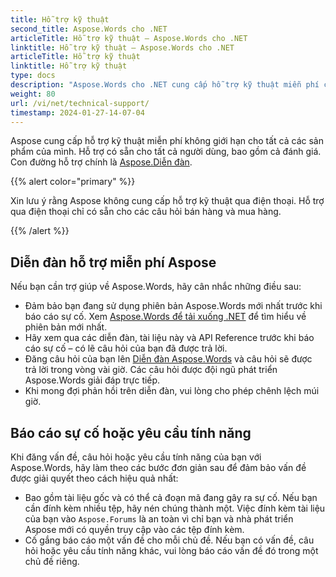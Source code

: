 ```yaml
---
title: Hỗ trợ kỹ thuật
second_title: Aspose.Words cho .NET
articleTitle: Hỗ trợ kỹ thuật – Aspose.Words cho .NET
linktitle: Hỗ trợ kỹ thuật – Aspose.Words cho .NET
articleTitle: Hỗ trợ kỹ thuật
linktitle: Hỗ trợ kỹ thuật
type: docs
description: "Aspose.Words cho .NET cung cấp hỗ trợ kỹ thuật miễn phí cho tất cả người dùng. Vui lòng báo cáo câu hỏi, vấn đề hoặc yêu cầu tính năng của bạn bằng Diễn đàn hỗ trợ miễn phí Aspose."
weight: 80
url: /vi/net/technical-support/
timestamp: 2024-01-27-14-07-04
---
```


Aspose cung cấp hỗ trợ kỹ thuật miễn phí không giới hạn cho tất cả các sản phẩm của mình. Hỗ trợ có sẵn cho tất cả người dùng, bao gồm cả đánh giá. Con đường hỗ trợ chính là [Aspose.Diễn đàn](https://forum.aspose.com/c/words/8).

{{% alert color="primary" %}}

Xin lưu ý rằng Aspose không cung cấp hỗ trợ kỹ thuật qua điện thoại. Hỗ trợ qua điện thoại chỉ có sẵn cho các câu hỏi bán hàng và mua hàng.

{{% /alert %}}

## Diễn đàn hỗ trợ miễn phí Aspose

Nếu bạn cần trợ giúp về Aspose.Words, hãy cân nhắc những điều sau:

* Đảm bảo bạn đang sử dụng phiên bản Aspose.Words mới nhất trước khi báo cáo sự cố. Xem [Aspose.Words để tải xuống .NET](https://www.nuget.org/packages/Aspose.Words/) để tìm hiểu về phiên bản mới nhất.
* Hãy xem qua các diễn đàn, tài liệu này và API Reference trước khi báo cáo sự cố – có lẽ câu hỏi của bạn đã được trả lời.
* Đăng câu hỏi của bạn lên [Diễn đàn Aspose.Words](https://forum.aspose.com/c/words/8) và câu hỏi sẽ được trả lời trong vòng vài giờ. Các câu hỏi được đội ngũ phát triển Aspose.Words giải đáp trực tiếp.
* Khi mong đợi phản hồi trên diễn đàn, vui lòng cho phép chênh lệch múi giờ.

## Báo cáo sự cố hoặc yêu cầu tính năng

Khi đăng vấn đề, câu hỏi hoặc yêu cầu tính năng của bạn với Aspose.Words, hãy làm theo các bước đơn giản sau để đảm bảo vấn đề được giải quyết theo cách hiệu quả nhất:

* Bao gồm tài liệu gốc và có thể cả đoạn mã đang gây ra sự cố. Nếu bạn cần đính kèm nhiều tệp, hãy nén chúng thành một. Việc đính kèm tài liệu của bạn vào `Aspose.Forums` là an toàn vì chỉ bạn và nhà phát triển Aspose mới có quyền truy cập vào các tệp đính kèm.
* Cố gắng báo cáo một vấn đề cho mỗi chủ đề. Nếu bạn có vấn đề, câu hỏi hoặc yêu cầu tính năng khác, vui lòng báo cáo vấn đề đó trong một chủ đề riêng.

